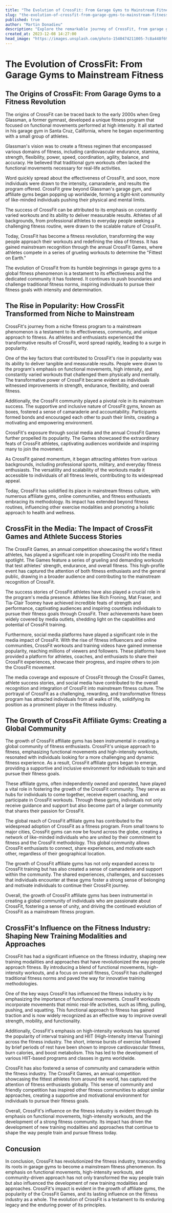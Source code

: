 ```yaml
---
title: "The Evolution of CrossFit: From Garage Gyms to Mainstream Fitness"
slug: "the-evolution-of-crossfit-from-garage-gyms-to-mainstream-fitness"
published: true
author: "Martin Donadieu"
description: "Explore the remarkable journey of CrossFit, from garage gyms to a mainstream fitness phenomenon. Discover its impact on the industry, functional movements, high-intensity workouts, and community-driven approach."
created_at: 2023-12-08 14:27:00
head_image: "https://images.unsplash.com/photo-1540474211005-7c8a448f69e6?ixlib=rb-4.0.3&q=85&fm=jpg&crop=entropy&cs=srgb&w=1200"
---
```


# The Evolution of CrossFit: From Garage Gyms to Mainstream Fitness

## The Origins of CrossFit: From Garage Gyms to a Fitness Revolution

The origins of CrossFit can be traced back to the early 2000s when Greg Glassman, a former gymnast, developed a unique fitness program that focused on functional movements performed at high intensity. It all started in his garage gym in Santa Cruz, California, where he began experimenting with a small group of athletes.

Glassman's vision was to create a fitness regimen that encompassed various domains of fitness, including cardiovascular endurance, stamina, strength, flexibility, power, speed, coordination, agility, balance, and accuracy. He believed that traditional gym workouts often lacked the functional movements necessary for real-life activities.

Word quickly spread about the effectiveness of CrossFit, and soon, more individuals were drawn to the intensity, camaraderie, and results the program offered. CrossFit grew beyond Glassman's garage gym, and affiliate gyms began popping up worldwide, forming a tight-knit community of like-minded individuals pushing their physical and mental limits.

The success of CrossFit can be attributed to its emphasis on constantly varied workouts and its ability to deliver measurable results. Athletes of all backgrounds, from professional athletes to everyday people seeking a challenging fitness routine, were drawn to the scalable nature of CrossFit.

Today, CrossFit has become a fitness revolution, transforming the way people approach their workouts and redefining the idea of fitness. It has gained mainstream recognition through the annual CrossFit Games, where athletes compete in a series of grueling workouts to determine the "Fittest on Earth."

The evolution of CrossFit from its humble beginnings in garage gyms to a global fitness phenomenon is a testament to its effectiveness and the dedicated community it has fostered. It continues to push boundaries and challenge traditional fitness norms, inspiring individuals to pursue their fitness goals with intensity and determination.

## The Rise in Popularity: How CrossFit Transformed from Niche to Mainstream

CrossFit's journey from a niche fitness program to a mainstream phenomenon is a testament to its effectiveness, community, and unique approach to fitness. As athletes and enthusiasts experienced the transformative results of CrossFit, word spread rapidly, leading to a surge in popularity.

One of the key factors that contributed to CrossFit's rise in popularity was its ability to deliver tangible and measurable results. People were drawn to the program's emphasis on functional movements, high intensity, and constantly varied workouts that challenged them physically and mentally. The transformative power of CrossFit became evident as individuals witnessed improvements in strength, endurance, flexibility, and overall fitness.

Additionally, the CrossFit community played a pivotal role in its mainstream success. The supportive and inclusive nature of CrossFit gyms, known as boxes, fostered a sense of camaraderie and accountability. Participants formed bonds and encouraged each other to push their limits, creating a motivating and empowering environment.

CrossFit's exposure through social media and the annual CrossFit Games further propelled its popularity. The Games showcased the extraordinary feats of CrossFit athletes, captivating audiences worldwide and inspiring many to join the movement.

As CrossFit gained momentum, it began attracting athletes from various backgrounds, including professional sports, military, and everyday fitness enthusiasts. The versatility and scalability of the workouts made it accessible to individuals of all fitness levels, contributing to its widespread appeal.

Today, CrossFit has solidified its place in mainstream fitness culture, with numerous affiliate gyms, online communities, and fitness enthusiasts embracing its methodology. Its impact has extended beyond fitness routines, influencing other exercise modalities and promoting a holistic approach to health and wellness.

## CrossFit in the Media: The Impact of CrossFit Games and Athlete Success Stories

The CrossFit Games, an annual competition showcasing the world's fittest athletes, has played a significant role in propelling CrossFit into the media spotlight. The Games feature a series of grueling and demanding workouts that test athletes' strength, endurance, and overall fitness. This high-profile event has captured the attention of both fitness enthusiasts and the general public, drawing in a broader audience and contributing to the mainstream recognition of CrossFit.

The success stories of CrossFit athletes have also played a crucial role in the program's media presence. Athletes like Rich Froning, Mat Fraser, and Tia-Clair Toomey have achieved incredible feats of strength and performance, captivating audiences and inspiring countless individuals to pursue their fitness goals through CrossFit. Their achievements have been widely covered by media outlets, shedding light on the capabilities and potential of CrossFit training.

Furthermore, social media platforms have played a significant role in the media impact of CrossFit. With the rise of fitness influencers and online communities, CrossFit workouts and training videos have gained immense popularity, reaching millions of viewers and followers. These platforms have provided a platform for athletes, coaches, and enthusiasts to share their CrossFit experiences, showcase their progress, and inspire others to join the CrossFit movement.

The media coverage and exposure of CrossFit through the CrossFit Games, athlete success stories, and social media have contributed to the overall recognition and integration of CrossFit into mainstream fitness culture. The portrayal of CrossFit as a challenging, rewarding, and transformative fitness program has attracted individuals from all walks of life, solidifying its position as a prominent player in the fitness industry.

## The Growth of CrossFit Affiliate Gyms: Creating a Global Community

The growth of CrossFit affiliate gyms has been instrumental in creating a global community of fitness enthusiasts. CrossFit's unique approach to fitness, emphasizing functional movements and high-intensity workouts, resonated with individuals looking for a more challenging and dynamic fitness experience. As a result, CrossFit affiliate gyms began to emerge, providing a supportive and inclusive environment for individuals to train and pursue their fitness goals.

These affiliate gyms, often independently owned and operated, have played a vital role in fostering the growth of the CrossFit community. They serve as hubs for individuals to come together, receive expert coaching, and participate in CrossFit workouts. Through these gyms, individuals not only receive guidance and support but also become part of a larger community that shares their passion for CrossFit.

The global reach of CrossFit affiliate gyms has contributed to the widespread adoption of CrossFit as a fitness program. From small towns to major cities, CrossFit gyms can now be found across the globe, creating a network of like-minded individuals who are united by their commitment to fitness and the CrossFit methodology. This global community allows CrossFit enthusiasts to connect, share experiences, and motivate each other, regardless of their geographical location.

The growth of CrossFit affiliate gyms has not only expanded access to CrossFit training but has also created a sense of camaraderie and support within the community. The shared experiences, challenges, and successes that individuals encounter at these gyms foster a strong sense of belonging and motivate individuals to continue their CrossFit journey.

Overall, the growth of CrossFit affiliate gyms has been instrumental in creating a global community of individuals who are passionate about CrossFit, fostering a sense of unity, and driving the continued evolution of CrossFit as a mainstream fitness program.

## CrossFit's Influence on the Fitness Industry: Shaping New Training Modalities and Approaches

CrossFit has had a significant influence on the fitness industry, shaping new training modalities and approaches that have revolutionized the way people approach fitness. By introducing a blend of functional movements, high-intensity workouts, and a focus on overall fitness, CrossFit has challenged traditional fitness norms and paved the way for innovative training methodologies.

One of the key ways CrossFit has influenced the fitness industry is by emphasizing the importance of functional movements. CrossFit workouts incorporate movements that mimic real-life activities, such as lifting, pulling, pushing, and squatting. This functional approach to fitness has gained traction and is now widely recognized as an effective way to improve overall strength, mobility, and functionality.

Additionally, CrossFit's emphasis on high-intensity workouts has spurred the popularity of interval training and HIIT (High-Intensity Interval Training) across the fitness industry. The short, intense bursts of exercise followed by brief periods of rest have been shown to improve cardiovascular fitness, burn calories, and boost metabolism. This has led to the development of various HIIT-based programs and classes in gyms worldwide.

CrossFit has also fostered a sense of community and camaraderie within the fitness industry. The CrossFit Games, an annual competition showcasing the fittest athletes from around the world, has captured the attention of fitness enthusiasts globally. This sense of community and friendly competition has inspired other fitness communities to adopt similar approaches, creating a supportive and motivational environment for individuals to pursue their fitness goals.

Overall, CrossFit's influence on the fitness industry is evident through its emphasis on functional movements, high-intensity workouts, and the development of a strong fitness community. Its impact has driven the development of new training modalities and approaches that continue to shape the way people train and pursue fitness today.

## Concusion

In conclusion, CrossFit has revolutionized the fitness industry, transcending its roots in garage gyms to become a mainstream fitness phenomenon. Its emphasis on functional movements, high-intensity workouts, and community-driven approach has not only transformed the way people train but also influenced the development of new training modalities and approaches. CrossFit's impact is evident in the growth of affiliate gyms, the popularity of the CrossFit Games, and its lasting influence on the fitness industry as a whole. The evolution of CrossFit is a testament to its enduring legacy and the enduring power of its principles.